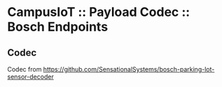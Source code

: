 # CampusIoT :: Payload Codec :: Bosch Endpoints
## Codec

Codec from https://github.com/SensationalSystems/bosch-parking-lot-sensor-decoder